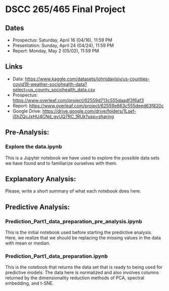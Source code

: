 # DSCC 265/465 Final Project

## Dates
- Prospectus: Saturday, April 16 (04/16), 11:59 PM
- Presentation: Sunday, April 24 (04/24), 11:59 PM
- Report: Monday, May 2 (05/02), 11:59 PM

## Links
- Data: https://www.kaggle.com/datasets/johnjdavisiv/us-counties-covid19-weather-sociohealth-data?select=us_county_sociohealth_data.csv
- Prospectus: https://www.overleaf.com/project/62559d713c555daadf3f6af3
- Report: https://www.overleaf.com/project/62559e663c555deed63f820c
- Google Drive: https://drive.google.com/drive/folders/1Lsef-iShZQcJxHU4CNd_gvUQ7RC_1RUk?usp=sharing

## Pre-Analysis:

### Explore the data.ipynb

This is a Jupyter notebook we have used to explore the possible data sets we have found and to familiarize ourselves with them. 

## Explanatory Analysis:

Please, write a short summary of what each notebook does here.

## Predictive Analysis:

### Prediction_Part1_data_preparation_pre_analysis.ipynb

This is the initial notebook used before starting the predictive analysis. Here, we realize that we should be replacing the missing values in the data with mean or median.

### Prediction_Part1_data_preparation.ipynb

This is the notebook that returns the data set that is ready to being used for predictive models. The data here is normalized and also involves columns returned by the dimensionality reduction methods of PCA, spectral embedding, and t-SNE.
